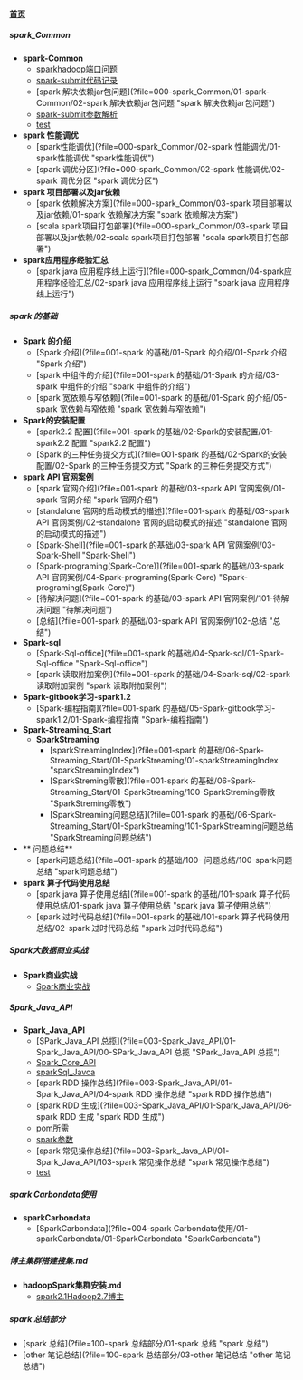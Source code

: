 
#### [首页](?file=home-首页)

##### spark_Common
- **spark-Common**
    - [sparkhadoop端口问题](?file=000-spark_Common/01-spark-Common/00-sparkhadoop端口问题 "sparkhadoop端口问题")
    - [spark-submit代码记录](?file=000-spark_Common/01-spark-Common/01-spark-submit代码记录 "spark-submit代码记录")
    - [spark 解决依赖jar包问题](?file=000-spark_Common/01-spark-Common/02-spark 解决依赖jar包问题 "spark 解决依赖jar包问题")
    - [spark-submit参数解析](?file=000-spark_Common/01-spark-Common/04-spark-submit参数解析 "spark-submit参数解析")
    - [test](?file=000-spark_Common/01-spark-Common/100-test "test")
- **spark 性能调优**
    - [spark性能调优](?file=000-spark_Common/02-spark 性能调优/01-spark性能调优 "spark性能调优")
    - [spark 调优分区](?file=000-spark_Common/02-spark 性能调优/02-spark 调优分区 "spark 调优分区")
- **spark 项目部署以及jar依赖**
    - [spark 依赖解决方案](?file=000-spark_Common/03-spark 项目部署以及jar依赖/01-spark 依赖解决方案 "spark 依赖解决方案")
    - [scala spark项目打包部署](?file=000-spark_Common/03-spark 项目部署以及jar依赖/02-scala spark项目打包部署 "scala spark项目打包部署")
- **spark应用程序经验汇总**
    - [spark java 应用程序线上运行](?file=000-spark_Common/04-spark应用程序经验汇总/02-spark java 应用程序线上运行 "spark java 应用程序线上运行")

##### spark 的基础
- **Spark 的介绍**
    - [Spark 介绍](?file=001-spark 的基础/01-Spark 的介绍/01-Spark 介绍 "Spark 介绍")
    - [spark 中组件的介绍](?file=001-spark 的基础/01-Spark 的介绍/03-spark 中组件的介绍 "spark 中组件的介绍")
    - [spark 宽依赖与窄依赖](?file=001-spark 的基础/01-Spark 的介绍/05-spark 宽依赖与窄依赖 "spark 宽依赖与窄依赖")
- **Spark的安装配置**
    - [spark2.2 配置](?file=001-spark 的基础/02-Spark的安装配置/01-spark2.2 配置 "spark2.2 配置")
    - [Spark 的三种任务提交方式](?file=001-spark 的基础/02-Spark的安装配置/02-Spark 的三种任务提交方式 "Spark 的三种任务提交方式")
- **spark API 官网案例**
    - [spark 官网介绍](?file=001-spark 的基础/03-spark API 官网案例/01-spark 官网介绍 "spark 官网介绍")
    - [standalone 官网的启动模式的描述](?file=001-spark 的基础/03-spark API 官网案例/02-standalone 官网的启动模式的描述 "standalone 官网的启动模式的描述")
    - [Spark-Shell](?file=001-spark 的基础/03-spark API 官网案例/03-Spark-Shell "Spark-Shell")
    - [Spark-programing&#40;Spark-Core&#41;](?file=001-spark 的基础/03-spark API 官网案例/04-Spark-programing&#40;Spark-Core&#41; "Spark-programing&#40;Spark-Core&#41;")
    - [待解决问题](?file=001-spark 的基础/03-spark API 官网案例/101-待解决问题 "待解决问题")
    - [总结](?file=001-spark 的基础/03-spark API 官网案例/102-总结 "总结")
- **Spark-sql**
    - [Spark-Sql-office](?file=001-spark 的基础/04-Spark-sql/01-Spark-Sql-office "Spark-Sql-office")
    - [spark 读取附加案例](?file=001-spark 的基础/04-Spark-sql/02-spark 读取附加案例 "spark 读取附加案例")
- **Spark-gitbook学习-spark1.2**
    - [Spark-编程指南](?file=001-spark 的基础/05-Spark-gitbook学习-spark1.2/01-Spark-编程指南 "Spark-编程指南")
- **Spark-Streaming_Start**
    - **SparkStreaming**
        - [sparkStreamingIndex](?file=001-spark 的基础/06-Spark-Streaming_Start/01-SparkStreaming/01-sparkStreamingIndex "sparkStreamingIndex")
        - [SparkStreming零散](?file=001-spark 的基础/06-Spark-Streaming_Start/01-SparkStreaming/100-SparkStreming零散 "SparkStreming零散")
        - [SparkStreaming问题总结](?file=001-spark 的基础/06-Spark-Streaming_Start/01-SparkStreaming/101-SparkStreaming问题总结 "SparkStreaming问题总结")
- ** 问题总结**
    - [spark问题总结](?file=001-spark 的基础/100- 问题总结/100-spark问题总结 "spark问题总结")
- **spark 算子代码使用总结**
    - [spark java 算子使用总结](?file=001-spark 的基础/101-spark 算子代码使用总结/01-spark java 算子使用总结 "spark java 算子使用总结")
    - [spark 过时代码总结](?file=001-spark 的基础/101-spark 算子代码使用总结/02-spark 过时代码总结 "spark 过时代码总结")

##### Spark大数据商业实战
- **Spark商业实战**
    - [Spark商业实战](?file=002-Spark大数据商业实战/01-Spark商业实战/01-Spark商业实战 "Spark商业实战")

##### Spark_Java_API
- **Spark_Java_API**
    - [SPark_Java_API 总揽](?file=003-Spark_Java_API/01-Spark_Java_API/00-SPark_Java_API 总揽 "SPark_Java_API 总揽")
    - [Spark_Core_API](?file=003-Spark_Java_API/01-Spark_Java_API/01-Spark_Core_API "Spark_Core_API")
    - [sparkSql_Javca](?file=003-Spark_Java_API/01-Spark_Java_API/02-sparkSql_Javca "sparkSql_Javca")
    - [spark RDD 操作总结](?file=003-Spark_Java_API/01-Spark_Java_API/04-spark RDD 操作总结 "spark RDD 操作总结")
    - [spark RDD 生成](?file=003-Spark_Java_API/01-Spark_Java_API/06-spark RDD 生成 "spark RDD 生成")
    - [pom所需](?file=003-Spark_Java_API/01-Spark_Java_API/100-pom所需 "pom所需")
    - [spark参数](?file=003-Spark_Java_API/01-Spark_Java_API/102-spark参数 "spark参数")
    - [spark 常见操作总结](?file=003-Spark_Java_API/01-Spark_Java_API/103-spark 常见操作总结 "spark 常见操作总结")
    - [test](?file=003-Spark_Java_API/01-Spark_Java_API/120-test "test")

##### spark Carbondata使用
- **sparkCarbondata**
    - [SparkCarbondata](?file=004-spark Carbondata使用/01-sparkCarbondata/01-SparkCarbondata "SparkCarbondata")

##### 博主集群搭建搜集.md
- **hadoopSpark集群安装.md**
    - [spark2.1Hadoop2.7博主](?file=005-博主集群搭建搜集.md/01-hadoopSpark集群安装.md/01-spark2.1Hadoop2.7博主 "spark2.1Hadoop2.7博主")

##### spark 总结部分
- [spark 总结](?file=100-spark 总结部分/01-spark 总结 "spark 总结")
- [other 笔记总结](?file=100-spark 总结部分/03-other 笔记总结 "other 笔记总结")
